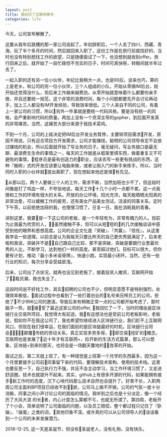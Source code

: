 ```yaml
---
layout: post
title: 我经历了互联网寒冬
categories: life
---
```


今天，公司宣布解散了。

这要从我年后跳槽的那一家公司说起了。年初辞职后，一个人去了四川、西藏、青海，玩了半个多月的时间，然后就回来入职了，这份工作是在旅行前就找好的，当时也没有特别想找工作的欲望，只是随便面试了一下，也没想到就收到offer。旅行回来之后，就开始了一段忙碌但不充实的日子，时间可真快呀，转眼间就半年过去了。

一起入职的还有另一位小伙伴，年纪比我稍大一点，也是90后，说来也巧，算的上是老乡。和公司的另一位小伙伴，三个人组成的小队，开始从零搞IM后台，刚开始还觉得没什么，但后来工作越来越费劲，从零开始就意味着什么都要你亲手做，并且还要统一规范，这个非常的浪费时间，每个小问题都要先开会讨论再动手，加上三人都没有IM开发经验，导致效率很低。三个人来自不同的公司，有着上一家公司的习惯，所以另外一件事就是要统一代码风格，要是没有统一的风格，会严重影响代码的质量。再加上没有一个资深主导的gopher，到后面开发真的非常痛苦。当然，这痛苦大部分来源于我技术菜鸡。

不到一个月，公司的上级决定把IM后台开发业务暂停，主要转项目需求开发，原因不用说，只有迎合项目方开发需求，公司才能赚钱，聪明的公司领导肯定不会放过赚钱的机会，所以后面就开始了写业务的日子。毫无疑问，写业务接口是最无聊、最浪费生生命的事情之一，每天的工作就是从框架里填东西，做着重复又不可避免的事情，程序员是最有创造力的职业，应该去写一些更有挑战的东西，这种『搬砖』式的开发应该要让电脑来做，或者让刚入门的新手来练手。所以，当时同时入职的小伙伴就提出离职了，现在想起来他还是很有先见。

从那以后，两个人要做三个人的工作，需求不断，当然加班也少不了，但这段时间像是打了鸡血一样，不夸张地说，每天工作十几个小时一点都不累。这一点我猜和工作的环境有很大的关系。开放的办公环境，阳光充沛，每天能晒晒太阳真的非常治愈，可以缓解工作的疲劳，还有美女产品美女测试，活波的同事关系，定时下午茶，以前拒绝加班的我，也慢慢习惯了。日复一日，我在消耗我的青春。

讲到这里，我要提一下这公司的老板，是一个年轻有为，非常有魄力的人。目前为止我最为欣赏的人，虽然接触不多，但可以从短短的的几次接触谈话中感受到他的眼界和思想高度。公司的企业文化是『突破』、『共赢』、『信任』，从这里我学会一些道理。以前总是认为我每天只要比昨天的自己更优秀就满足了，后来老板和我说，突破并不是自己跟自己比较，那不是突破，突破是要跟行业里最优秀的人比，不断学习，达到他们一样的高度，甚至超过他们。目标可以很大，但你要有计划，推动『最小多米诺骨牌』，快速小跑，实现最小闭环。当然，还有一些行业的知识，每次分享会受益匪浅。

后来，公司出了点状况，就再也没见到老板了，接着投资人撤资，互联网开始了裁员潮，我也失业了。

这段时间说不好找工作，其实招聘的公司也不少，但明显意愿不是特别强烈，处理效率极低，面试过程中也看到了一些打着创业的名号来压榨员工的公司，拒绝了不少996公司的邀请。导致后来有稍微正常一点的公司都开始考虑了，那时脑子一热，就接受了最近这家公司的offer, 我回忆了一下，当时的理由是区块链行业交易所项目，我觉得大有前途。我有这想法也是受前公司老板影响，老板说，假如你不在我这公司了，我也希望你继续进入区块链行业，我们赶不上互联网风口，但现在我们很幸运，在我们面前的是区块链最好的时机，区块链行业将会颠覆传统的劳动关系，真正实现多劳多得，即交易挖矿的概念。互联网也是发展了近十年才有互联网+，拉开新的生活方式篇章，那么可以想象，区块链+到来的那天，也将会是一场翻天覆地的改革的开始。

面试之后，第二天就上班了。有一种错觉是上班第一个月学的东西最多，因为这一个月里要接手公司前同事留下来的代码，要理解技术架构、使用的技术栈。这里也要反思一下，自己执行力不强，并且不会主动学习，当工作环境习惯了，又走进舒适圈，技术也就提升不起来。其实，github上有很多开源的代码，如果能拥有接手新工作时的态度，沉下心啃代码那么技术自然也会提升了。好景不长，入职两周公司主盈利BP项目已经收不到款，公司马上揭不开锅，公司的气氛一度十分消极，同事之间小声讨论公司的面临的情况。我听到之后也是十分淡定，像一个经历了大风大浪 的长者，内心计盘怎么算都不亏，也就无所谓了。第四周，老板开了个小会，简单说明了公司面临的问题，以及员工赔偿，整个都过程只记住了『卧操』、『操蛋』之类的词，其他印象不深。或许真的可以从公司领导人的谈话看到一个公司的未来发展潜力。

2018-12-25, 这一天是圣诞节，但没有圣诞老人，没有礼物，没有快乐。